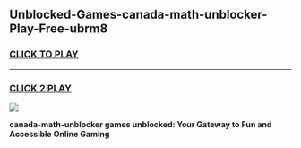 
## Unblocked-Games-canada-math-unblocker-Play-Free-ubrm8
<h3>
<a href="https://premium76.site?title=canada-math-unblocker&ref=10A">CLICK TO PLAY</a></h3>
<hr>

<h3>
<a href="https://premium76.site?title=canada-math-unblocker&ref=10A">CLICK 2 PLAY</a>
  
</h3>

<a href="https://premium76.site?title=canada-math-unblocker&ref=10A"><img src="https://clearcache.store/games.png"></a>


**canada-math-unblocker games unblocked: Your Gateway to Fun and Accessible Online Gaming**
